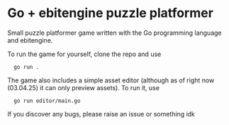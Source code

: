 # Go + ebitengine puzzle platformer

Small puzzle platformer game written with the Go programming language and ebitengine.

To run the game for yourself, clone the repo and use

```
  go run .
```

The game also includes a simple asset editor (although as of right now (03.04.25) it can only preview assets). To run it, use 

```
  go run editor/main.go
```

If you discover any bugs, please raise an issue or something idk

